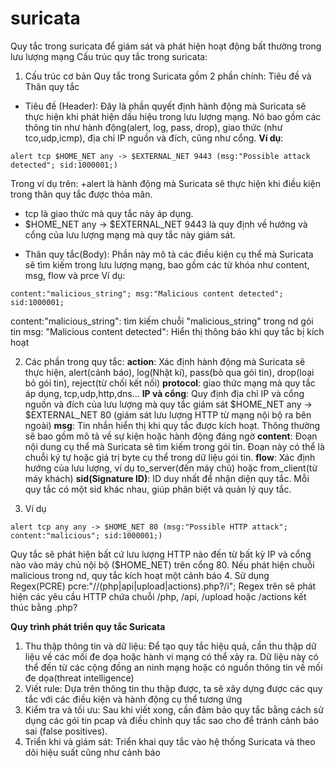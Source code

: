 # suricata

Quy tắc trong suricata để giám sát và phát hiện hoạt động bất thường trong lưu lượng mạng
Cấu trúc quy tắc trong suricata:
1. Cấu trúc cơ bản
Quy tắc trong Suricata gồm 2 phần chính: Tiêu đề và Thân quy tắc
- Tiêu đề (Header): Đây là phần quyết định hành động mà Suricata sẽ thực hiện khi phát hiện dấu hiệu trong lưu lượng mạng. Nó bao gồm các thông tin như hành động(alert, log, pass, drop), giao thức (như tco,udp,icmp), địa chỉ IP nguồn và đích, cũng như cổng.
**Ví dụ**:
```text
alert tcp $HOME_NET any -> $EXTERNAL_NET 9443 (msg:"Possible attack detected"; sid:1000001;)
```
Trong ví dụ trên:
+alert là hành động mà Suricata sẽ thực hiện khi điều kiện trong thân quy tắc được thỏa mãn.
+ tcp là giao thức mà quy tắc này áp dụng.
+ $HOME_NET any -> $EXTERNAL_NET 9443 là quy định về hướng và cổng của lưu lượng mạng mà quy tắc này giám sát.
- Thân quy tắc(Body): Phần này mô tả các điều kiện cụ thể mà Suricata sẽ tìm kiếm trong lưu lượng mạng, bao gồm các từ khóa như content, msg, flow và prce
Ví dụ:
```text
content:"malicious_string"; msg:"Malicious content detected"; sid:1000001;
```
content:"malicious_string": tìm kiếm chuỗi "malicious_string" trong nd gói tin
msg: "Malicious content detected": Hiển thị thông báo khi quy tắc bị kích hoạt

2. Các phần trong quy tắc:
**action**: Xác định hành động mà Suricata sẽ thực hiện, alert(cảnh báo), log(Nhật kí), pass(bỏ qua gói tin), drop(loại bỏ gói tin), reject(từ chối kết nối)
**protocol**: giao thức mạng mà quy tắc áp dụng, tcp,udp,http,dns...
**IP và cổng**: Quy định địa chỉ IP và cổng nguồn và đích của lưu lượng mà quy tắc giám sát
$HOME_NET any -> $EXTERNAL_NET 80 (giám sát lưu lượng HTTP từ mạng nội bộ ra bên ngoài)
**msg**: Tin nhắn hiển thị khi quy tắc được kích hoạt. Thông thường sẽ bao gồm mô tả về sự kiện hoặc hành động đáng ngờ
**content**: Đoạn nội dung cụ thể mà Suricata sẽ tìm kiếm trong gói tin. Đoạn này có thể là chuỗi ký tự hoặc giá trị byte cụ thể trong dữ liệu gói tin.
**flow**: Xác định hướng của lưu lượng, ví dụ to_server(đến máy chủ) hoặc from_client(từ máy khách)
**sid(Signature ID)**: ID duy nhất để nhận diện quy tắc. Mỗi quy tắc có một sid khác nhau, giúp phân biệt và quản lý quy tắc.

3. Ví dụ
```
alert tcp any any -> $HOME_NET 80 (msg:"Possible HTTP attack"; content:"malicious"; sid:1000001;)
```
Quy tắc sẽ phát hiện bất cứ lưu lượng HTTP nào đến từ bất kỳ IP và cổng nào vào máy chủ nội bộ ($HOME_NET) trên cổng 80. Nếu phát hiện chuỗi malicious trong nd, quy tắc kích hoạt một cảnh báo
4. Sử dụng Regex(PCRE)
pcre:"/\/(php|api|upload|actions)\.php\?/i";
Regex trên sẽ phát hiện các yêu cầu HTTP chứa chuỗi /php, /api, /upload hoặc /actions kết thúc bằng .php?

**Quy trình phát triển quy tắc Suricata**
1. Thu thập thông tin và dữ liệu: Để tạo quy tắc hiệu quả, cần thu thập dữ liệu về các mối đe dọa hoặc hành vi mạng có thể xảy ra. Dữ liệu này có thể đến từ các cộng đồng an ninh mạng hoặc có nguồn thông tin về mối đe dọa(threat intelligence)
2. Viết rule: Dựa trên thông tin thu thập được, ta sẽ xây dựng được các quy tắc với các điều kiện và hành động cụ thể tương ứng
3. Kiểm tra và tối ưu: Sau khi viết xong, cần đảm bảo quy tắc bằng cách sử dụng các gói tin pcap và điều chỉnh quy tắc sao cho để tránh cảnh báo sai (false positives).
4. Triển khi và giám sát: Triển khai quy tắc vào hệ thống Suricata và theo dõi hiệu suất cũng như cảnh báo
